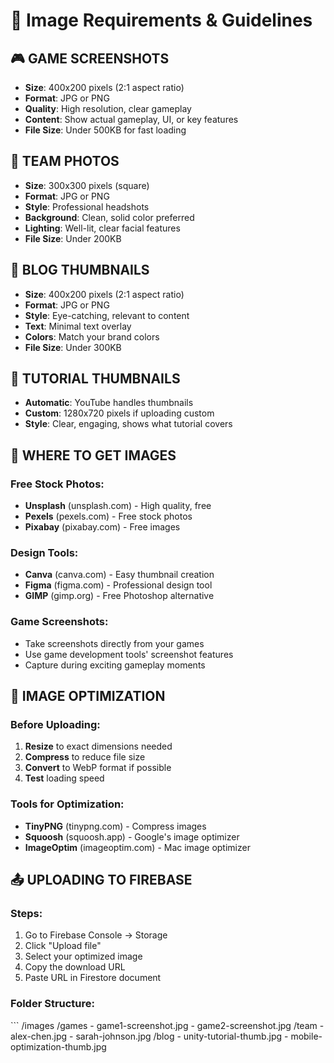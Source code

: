 # 📸 Image Requirements & Guidelines

## 🎮 GAME SCREENSHOTS
- **Size**: 400x200 pixels (2:1 aspect ratio)
- **Format**: JPG or PNG
- **Quality**: High resolution, clear gameplay
- **Content**: Show actual gameplay, UI, or key features
- **File Size**: Under 500KB for fast loading

## 👥 TEAM PHOTOS
- **Size**: 300x300 pixels (square)
- **Format**: JPG or PNG
- **Style**: Professional headshots
- **Background**: Clean, solid color preferred
- **Lighting**: Well-lit, clear facial features
- **File Size**: Under 200KB

## 📝 BLOG THUMBNAILS
- **Size**: 400x200 pixels (2:1 aspect ratio)
- **Format**: JPG or PNG
- **Style**: Eye-catching, relevant to content
- **Text**: Minimal text overlay
- **Colors**: Match your brand colors
- **File Size**: Under 300KB

## 🎥 TUTORIAL THUMBNAILS
- **Automatic**: YouTube handles thumbnails
- **Custom**: 1280x720 pixels if uploading custom
- **Style**: Clear, engaging, shows what tutorial covers

## 📱 WHERE TO GET IMAGES

### Free Stock Photos:
- **Unsplash** (unsplash.com) - High quality, free
- **Pexels** (pexels.com) - Free stock photos
- **Pixabay** (pixabay.com) - Free images

### Design Tools:
- **Canva** (canva.com) - Easy thumbnail creation
- **Figma** (figma.com) - Professional design tool
- **GIMP** (gimp.org) - Free Photoshop alternative

### Game Screenshots:
- Take screenshots directly from your games
- Use game development tools' screenshot features
- Capture during exciting gameplay moments

## 🔧 IMAGE OPTIMIZATION

### Before Uploading:
1. **Resize** to exact dimensions needed
2. **Compress** to reduce file size
3. **Convert** to WebP format if possible
4. **Test** loading speed

### Tools for Optimization:
- **TinyPNG** (tinypng.com) - Compress images
- **Squoosh** (squoosh.app) - Google's image optimizer
- **ImageOptim** (imageoptim.com) - Mac image optimizer

## 📤 UPLOADING TO FIREBASE

### Steps:
1. Go to Firebase Console → Storage
2. Click "Upload file"
3. Select your optimized image
4. Copy the download URL
5. Paste URL in Firestore document

### Folder Structure:
\`\`\`
/images
  /games
    - game1-screenshot.jpg
    - game2-screenshot.jpg
  /team
    - alex-chen.jpg
    - sarah-johnson.jpg
  /blog
    - unity-tutorial-thumb.jpg
    - mobile-optimization-thumb.jpg
